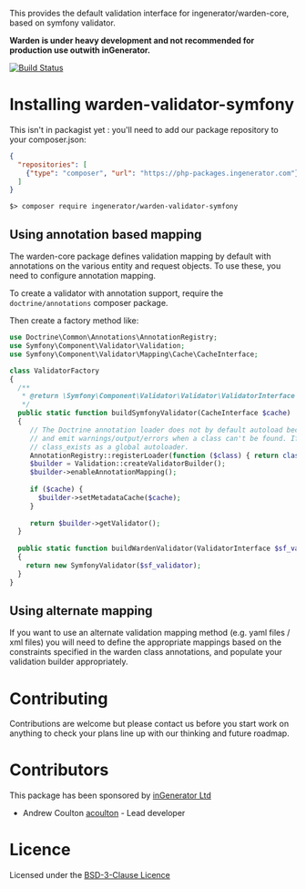 This provides the default validation interface for ingenerator/warden-core, based on
symfony validator.

**Warden is under heavy development and not recommended for production use outwith inGenerator.**

[![Build Status](https://travis-ci.org/ingenerator/warden-validator-symfony.svg?branch=0.1.x)](https://travis-ci.org/ingenerator/warden-validator-symfony)


# Installing warden-validator-symfony

This isn't in packagist yet : you'll need to add our package repository to your composer.json:

```json
{
  "repositories": [
    {"type": "composer", "url": "https://php-packages.ingenerator.com"}
  ]
}
```

`$> composer require ingenerator/warden-validator-symfony`

## Using annotation based mapping

The warden-core package defines validation mapping by default with annotations on the 
various entity and request objects. To use these, you need to configure annotation mapping.

To create a validator with annotation support, require the `doctrine/annotations` composer
package.

Then create a factory method like:

```php
use Doctrine\Common\Annotations\AnnotationRegistry;
use Symfony\Component\Validator\Validation;
use Symfony\Component\Validator\Mapping\Cache\CacheInterface;

class ValidatorFactory
{
  /**
   * @return \Symfony\Component\Validator\Validator\ValidatorInterface
   */
  public static function buildSymfonyValidator(CacheInterface $cache) 
  {
     // The Doctrine annotation loader does not by default autoload because some PSR-0 autoloaders are badly behaved
     // and emit warnings/output/errors when a class can't be found. If yours doesn't, it's safe to just use 
     // class_exists as a global autoloader.
     AnnotationRegistry::registerLoader(function ($class) { return class_exists($class); });
     $builder = Validation::createValidatorBuilder();
     $builder->enableAnnotationMapping();
     
     if ($cache) {
       $builder->setMetadataCache($cache);
     }
     
     return $builder->getValidator();
  }
  
  public static function buildWardenValidator(ValidatorInterface $sf_validator)
  {
    return new SymfonyValidator($sf_validator);
  }
}
```

## Using alternate mapping

If you want to use an alternate validation mapping method (e.g. yaml files / xml files) you will
need to define the appropriate mappings based on the constraints specified in the warden class
annotations, and populate your validation builder appropriately.

# Contributing

Contributions are welcome but please contact us before you start work on anything to check your
plans line up with our thinking and future roadmap. 

# Contributors

This package has been sponsored by [inGenerator Ltd](http://www.ingenerator.com)

* Andrew Coulton [acoulton](https://github.com/acoulton) - Lead developer

# Licence

Licensed under the [BSD-3-Clause Licence](LICENSE)
